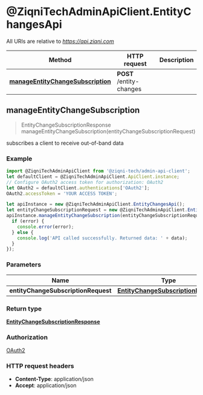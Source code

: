 # @ZiqniTechAdminApiClient.EntityChangesApi

All URIs are relative to *https://api.ziqni.com*

Method | HTTP request | Description
------------- | ------------- | -------------
[**manageEntityChangeSubscription**](EntityChangesApi.md#manageEntityChangeSubscription) | **POST** /entity-changes | 



## manageEntityChangeSubscription

> EntityChangeSubscriptionResponse manageEntityChangeSubscription(entityChangeSubscriptionRequest)



subscribes a client to receive out-of-band data

### Example

```javascript
import @ZiqniTechAdminApiClient from '@ziqni-tech/admin-api-client';
let defaultClient = @ZiqniTechAdminApiClient.ApiClient.instance;
// Configure OAuth2 access token for authorization: OAuth2
let OAuth2 = defaultClient.authentications['OAuth2'];
OAuth2.accessToken = 'YOUR ACCESS TOKEN';

let apiInstance = new @ZiqniTechAdminApiClient.EntityChangesApi();
let entityChangeSubscriptionRequest = new @ZiqniTechAdminApiClient.EntityChangeSubscriptionRequest(); // EntityChangeSubscriptionRequest | 
apiInstance.manageEntityChangeSubscription(entityChangeSubscriptionRequest, (error, data, response) => {
  if (error) {
    console.error(error);
  } else {
    console.log('API called successfully. Returned data: ' + data);
  }
});
```

### Parameters


Name | Type | Description  | Notes
------------- | ------------- | ------------- | -------------
 **entityChangeSubscriptionRequest** | [**EntityChangeSubscriptionRequest**](EntityChangeSubscriptionRequest.md)|  | 

### Return type

[**EntityChangeSubscriptionResponse**](EntityChangeSubscriptionResponse.md)

### Authorization

[OAuth2](../README.md#OAuth2)

### HTTP request headers

- **Content-Type**: application/json
- **Accept**: application/json

